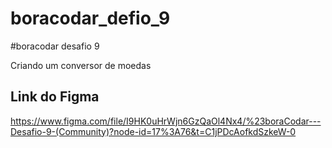 # boracodar_defio_9
#boracodar desafio 9

Criando um conversor de moedas

## Link do Figma

https://www.figma.com/file/I9HK0uHrWjn6GzQaOl4Nx4/%23boraCodar---Desafio-9-(Community)?node-id=17%3A76&t=C1jPDcAofkdSzkeW-0